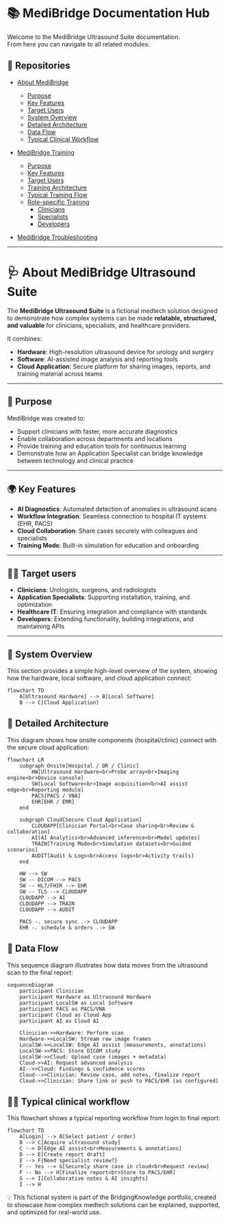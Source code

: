 # 📚 MediBridge Documentation Hub

Welcome to the MediBridge Ultrasound Suite documentation.  
From here you can navigate to all related modules:

## 🔗 Repositories
- [About MediBridge](#-about-medibridge-ultrasound-suite)
  - [Purpose](#-purpose)
  - [Key Features](#-key-features)
  - [Target Users](#-target-users)
  - [System Overview](#-system-overview)
  - [Detailed Architecture](#-detailed-architecture)
  - [Data Flow](#-data-flow)
  - [Typical Clinical Workflow](#-typical-clinical-workflow)

- [MediBridge Training](https://github.com/BridgingKnowledge/medibridge-training)
  - [Purpose](https://github.com/BridgingKnowledge/medibridge-training#-purpose)
  - [Key Features](https://github.com/BridgingKnowledge/medibridge-training#-key-features)
  - [Target Users](https://github.com/BridgingKnowledge/medibridge-training#-target-users)
  - [Training Architecture](https://github.com/BridgingKnowledge/medibridge-training#-training-architecture)
  - [Typical Training Flow](https://github.com/BridgingKnowledge/medibridge-training#-typical-training-flow)
  - [Role-specific Training](https://github.com/BridgingKnowledge/medibridge-training#-role-specific-training)
    - [Clinicians](https://github.com/BridgingKnowledge/medibridge-training-clinicians)
    - [Specialists](https://github.com/BridgingKnowledge/medibridge-training-specialists)
    - [Developers](https://github.com/BridgingKnowledge/medibridge-training-developers)
- [MediBridge Troubleshooting](https://github.com/BridgingKnowledge/medibridge-troubleshooting)

---
# 🩺 About MediBridge Ultrasound Suite

The **MediBridge Ultrasound Suite** is a fictional medtech solution designed to demonstrate how complex systems can be made **relatable, structured, and valuable** for clinicians, specialists, and healthcare providers.  

It combines:
- **Hardware**: High-resolution ultrasound device for urology and surgery  
- **Software**: AI-assisted image analysis and reporting tools  
- **Cloud Application**: Secure platform for sharing images, reports, and training material across teams  

---

## 🎯 Purpose
MediBridge was created to:
- Support clinicians with faster, more accurate diagnostics  
- Enable collaboration across departments and locations  
- Provide training and education tools for continuous learning  
- Demonstrate how an Application Specialist can bridge knowledge between technology and clinical practice  

---

## 🌍 Key Features
- **AI Diagnostics**: Automated detection of anomalies in ultrasound scans  
- **Workflow Integration**: Seamless connection to hospital IT systems (EHR, PACS)  
- **Cloud Collaboration**: Share cases securely with colleagues and specialists  
- **Training Mode**: Built-in simulation for education and onboarding  

---

## 👩‍⚕️ Target users
- **Clinicians**: Urologists, surgeons, and radiologists  
- **Application Specialists**: Supporting installation, training, and optimization  
- **Healthcare IT**: Ensuring integration and compliance with standards  
- **Developers**: Extending functionality, building integrations, and maintaining APIs  

---

## 🔗 System Overview

This section provides a simple high-level overview of the system, showing how the hardware, local software, and cloud application connect:

```mermaid
flowchart TD
    A[Ultrasound Hardware] --> B[Local Software]
    B --> C[Cloud Application]
```
## 🏥 Detailed Architecture
This diagram shows how onsite components (hospital/clinic) connect with the secure cloud application:
```mermaid
flowchart LR
    subgraph Onsite[Hospital / OR / Clinic]
        HW[Ultrasound Hardware<br>Probe array<br>Imaging engine<br>Device console]
        SW[Local Software<br>Image acquisition<br>AI assist edge<br>Reporting module]
        PACS[PACS / VNA]
        EHR[EHR / EMR]
    end

    subgraph Cloud[Secure Cloud Application]
        CLOUDAPP[Clinician Portal<br>Case sharing<br>Review & collaboration]
        AI[AI Analytics<br>Advanced inference<br>Model updates]
        TRAIN[Training Mode<br>Simulation datasets<br>Guided scenarios]
        AUDIT[Audit & Logs<br>Access logs<br>Activity trails]
    end

    HW --> SW
    SW -- DICOM --> PACS
    SW -- HL7/FHIR --> EHR
    SW -- TLS --> CLOUDAPP
    CLOUDAPP --> AI
    CLOUDAPP --> TRAIN
    CLOUDAPP --> AUDIT

    PACS -. secure sync .-> CLOUDAPP
    EHR -. schedule & orders .-> SW
```
## 🔄 Data Flow
This sequence diagram illustrates how data moves from the ultrasound scan to the final report:

```mermaid
sequenceDiagram
    participant Clinician
    participant Hardware as Ultrasound Hardware
    participant LocalSW as Local Software
    participant PACS as PACS/VNA
    participant Cloud as Cloud App
    participant AI as Cloud AI

    Clinician->>Hardware: Perform scan
    Hardware->>LocalSW: Stream raw image frames
    LocalSW->>LocalSW: Edge AI assist (measurements, annotations)
    LocalSW->>PACS: Store DICOM study
    LocalSW->>Cloud: Upload case (images + metadata)
    Cloud->>AI: Request advanced analysis
    AI-->>Cloud: Findings & confidence scores
    Cloud-->>Clinician: Review case, add notes, finalize report
    Cloud->>Clinician: Share link or push to PACS/EHR (as configured)
```
## 👨‍⚕️ Typical clinical workflow
This flowchart shows a typical reporting workflow from login to final report:

```mermaid
flowchart TD
    A[Login] --> B[Select patient / order]
    B --> C[Acquire ultrasound study]
    C --> D[Edge AI assist<br>Measurements & annotations]
    D --> E[Create report draft]
    E --> F{Need specialist review?}
    F -- Yes --> G[Securely share case in cloud<br>Request review]
    F -- No --> H[Finalize report<br>Store to PACS/EHR]
    G --> I[Collaborative notes & AI insights]
    I --> H
```

💡 This fictional system is part of the BridgingKnowledge portfolio, created to showcase how complex medtech solutions can be explained, supported, and optimized for real-world use.
